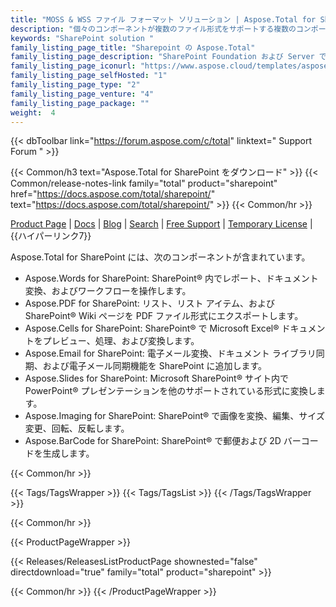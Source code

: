 ```yaml
---
title: "MOSS & WSS ファイル フォーマット ソリューション | Aspose.Total for SharePoint"
description: "個々のコンポーネントが複数のファイル形式をサポートする複数のコンポーネントのスイート。 Aspose.Total for SharePoint をサーバーにインストールすると、SharePoint ドキュメント ライブラリ内の幅広い一般的なオフィス ドキュメント フォーマットを相互変換できます。"
keywords: "SharePoint solution "
family_listing_page_title: "Sharepoint の Aspose.Total"
family_listing_page_description: "SharePoint Foundation および Server で Word、Excel、PowerPoint、およびその他の形式を変換します。"
family_listing_page_iconurl: "https://www.aspose.cloud/templates/aspose/App_Themes/V3/images/total/272x272/aspose_total-for-sharepoint-min.png"
family_listing_page_selfHosted: "1"
family_listing_page_type: "2"
family_listing_page_venture: "4"
family_listing_page_package: ""
weight:  4
---
```


{{< dbToolbar link="https://forum.aspose.com/c/total" linktext=" Support Forum " >}}

{{< Common/h3 text="Aspose.Total for SharePoint をダウンロード"  >}}
{{< Common/release-notes-link family="total" product="sharepoint" href="https://docs.aspose.com/total/sharepoint/" text="https://docs.aspose.com/total/sharepoint/"  >}}
{{< Common/hr >}}

[Product Page](https://products.aspose.com/total/sharepoint/) | [Docs](https://docs.aspose.com/total/sharepoint/) | [Blog](https://blog.aspose.com/categories/aspose.total-product-family/) | [Search](https://search.aspose.com/) | [Free Support](https://forum.aspose.com/c/total/7) | [Temporary License](https://purchase.aspose.com/temporary-license) | {{ハイパーリンク7}}

Aspose.Total for SharePoint には、次のコンポーネントが含まれています。

* Aspose.Words for SharePoint: SharePoint® 内でレポート、ドキュメント変換、およびワークフローを操作します。
* Aspose.PDF for SharePoint: リスト、リスト アイテム、および SharePoint® Wiki ページを PDF ファイル形式にエクスポートします。
* Aspose.Cells for SharePoint: SharePoint® で Microsoft Excel® ドキュメントをプレビュー、処理、および変換します。
* Aspose.Email for SharePoint: 電子メール変換、ドキュメント ライブラリ同期、および電子メール同期機能を SharePoint に追加します。
* Aspose.Slides for SharePoint: Microsoft SharePoint® サイト内で PowerPoint® プレゼンテーションを他のサポートされている形式に変換します。
* Aspose.Imaging for SharePoint: SharePoint® で画像を変換、編集、サイズ変更、回転、反転します。
* Aspose.BarCode for SharePoint: SharePoint® で郵便および 2D バーコードを生成します。

{{< Common/hr >}}

{{< Tags/TagsWrapper >}}
{{< Tags/TagsList >}}
{{< /Tags/TagsWrapper >}}

{{< Common/hr >}}

{{< ProductPageWrapper >}}

<!-- ReleasesListProductPage-->

{{< Releases/ReleasesListProductPage shownested="false"  directdownload="true" family="total" product="sharepoint" >}}

<!-- /ReleasesListProductPage-->

{{< Common/hr >}}
{{< /ProductPageWrapper >}}

